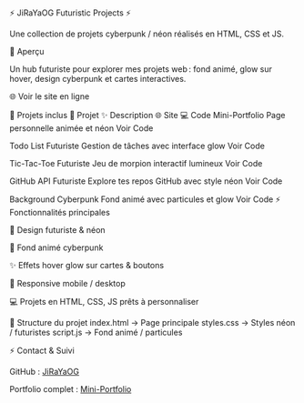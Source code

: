 ⚡ JiRaYaOG Futuristic Projects ⚡

Une collection de projets cyberpunk / néon réalisés en HTML, CSS et JS.

🌌 Aperçu

Un hub futuriste pour explorer mes projets web : fond animé, glow sur hover, design cyberpunk et cartes interactives.

🌐 Voir le site en ligne

💾 Projets inclus
🚀 Projet	✨ Description	🌐 Site	💻 Code
Mini-Portfolio	Page personnelle animée et néon	Voir
	Code

Todo List Futuriste	Gestion de tâches avec interface glow	Voir
	Code

Tic-Tac-Toe Futuriste	Jeu de morpion interactif lumineux	Voir
	Code

GitHub API Futuriste	Explore tes repos GitHub avec style néon	Voir
	Code

Background Cyberpunk	Fond animé avec particules et glow	Voir
	Code
⚡ Fonctionnalités principales

💎 Design futuriste & néon

🌌 Fond animé cyberpunk

✨ Effets hover glow sur cartes & boutons

📱 Responsive mobile / desktop

💻 Projets en HTML, CSS, JS prêts à personnaliser

📂 Structure du projet
index.html  -> Page principale
styles.css  -> Styles néon / futuristes
script.js   -> Fond animé / particules

⚡ Contact & Suivi

GitHub : [JiRaYaOG](https://github.com/JiRaYaOG)

Portfolio complet : [Mini-Portfolio](https://jirayaog.github.io/mini-portfolio/)
